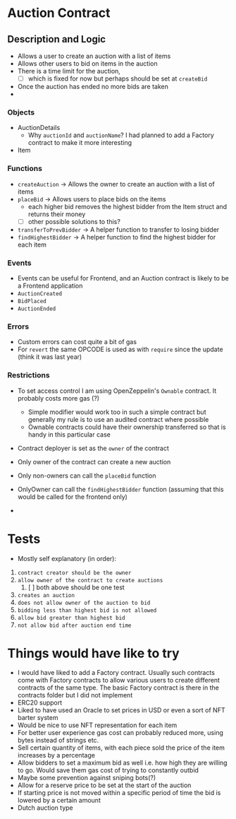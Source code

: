 # Auction Contract

## Description and Logic

- Allows a user to create an auction with a list of items
- Allows other users to bid on items in the auction
- There is a time limit for the auction, 
  - [ ] which is fixed for now but perhaps should be set at `createBid`
- Once the auction has ended no more bids are taken
- 

### Objects
- AuctionDetails
  - Why `auctionId` and `auctionName`? I had planned to add a Factory contract to make it more interesting
- Item

### Functions
- `createAuction` -> Allows the owner to create an auction with a list of items
- `placeBid` -> Allows users to place bids on the items
  - each higher bid removes the highest bidder from the Item struct and returns their money
  - [ ] other possible solutions to this?
- `transferToPrevBidder` -> A helper function to transfer to losing bidder
- `findHighestBidder` -> A helper function to find the highest bidder for each item
### Events
- Events can be useful for Frontend, and an Auction contract is likely to be a Frontend application 
- `AuctionCreated`
- `BidPlaced`
- `AuctionEnded`

### Errors
- Custom errors can cost quite a bit of gas 
- For `revert` the same OPCODE is used as with `require` since the update (think it was last year)

### Restrictions
- To set access control I am using OpenZeppelin's `Ownable` contract. It probably costs more gas (?)
  - Simple modifier would work too in such a simple contract but generally my rule is to use an audited contract where possible
  - Ownable contracts could have their ownership transferred so that is handy in this particular case

- Contract deployer is set as the `owner` of the contract
- Only owner of the contract can create a new auction 
- Only non-owners can call the `placeBid` function
- OnlyOwner can call the `findHighestBidder` function (assuming that this would be called for the frontend only)
- 


# Tests
- Mostly self explanatory (in order):
1. `contract creator should be the owner`
2. `allow owner of the contract to create auctions`
   1. [ ] both above should be one test
3. `creates an auction`
4. `does not allow owner of the auction to bid`
5. `bidding less than highest bid is not allowed`
6. `allow bid greater than highest bid`
7. `not allow bid after auction end time`

# Things would have like to try
- I would have liked to add a Factory contract. Usually such contracts come with Factory contracts to allow various users to create different contracts of the same type. The basic Factory contract is there in the contracts folder but I did not implement
- ERC20 support 
- Liked to have used an Oracle to set prices in USD or even a sort of NFT barter system
- Would be nice to use NFT representation for each item 
- For better user experience gas cost can probably reduced more, using bytes instead of strings etc.
- Sell certain quantity of items, with each piece sold the price of the item increases by a percentage
- Allow bidders to set a maximum bid as well i.e. how high they are willing to go. Would save them gas cost of trying to constantly outbid
- Maybe some prevention against sniping bots(?)
- Allow for a reserve price to be set at the start of the auction
- If starting price is not moved within a specific period of time the bid is lowered by a certain amount
- Dutch auction type